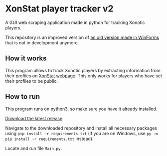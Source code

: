 # XonStat player tracker v2
A GUI web scraping application made in python for tracking Xonotic players. 

This repository is an improved version of [an old version made in WinForms](https://github.com/VaclavPilat/XonStat-player-tracker) that is not in development anymore. 

## How it works
This program allows to track Xonotic players by extracting information from their profiles on [XonStat webpage](https://stats.xonotic.org). This only works for players who have set their profiles to be public. 

## How to run
This program runs on python3, so make sure you have it already installed.

[Download the latest release](https://github.com/VaclavPilat/XonStat-player-tracker-v2/releases/).

Navigate to the downloaded repository and install all necessary packages using `pip install -r requirements.txt` (if you are on Windows, use `py -m pip install -r requirements.txt` instead). 

Locate and run file `Main.py`.